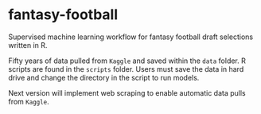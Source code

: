 # fantasy-football

Supervised machine learning workflow for fantasy football draft selections written in R. 

Fifty years of data pulled from `Kaggle` and saved within the `data` folder. R scripts are found in the `scripts` folder. Users must save the data in hard drive and change the directory in the script to run models. 

Next version will implement web scraping to enable automatic data pulls from `Kaggle`.
